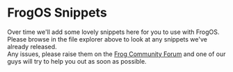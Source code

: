 # FrogOS Snippets

Over time we'll add some lovely snippets here for you to use with FrogOS.  
Please browse in the file explorer above to look at any snippets we've already released.  
Any issues, please raise them on the [Frog Community Forum](http://forum.froginfra.net/) and one of our guys will try to help you out as soon as possible.